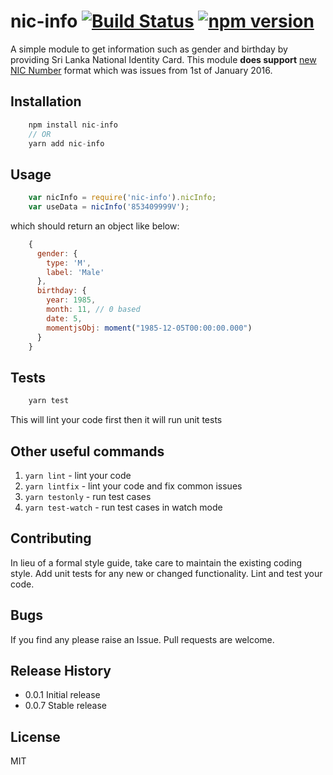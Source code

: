 # nic-info [![Build Status](https://travis-ci.org/smashydesign/nic-info.svg?branch=master)](https://travis-ci.org/smashydesign/nic-info) [![npm version](https://badge.fury.io/js/nic-info.svg)](https://badge.fury.io/js/nic-info)

A simple module to get information such as gender and birthday by providing Sri Lanka National Identity Card.
This module **does support** [new NIC Number](https://en.wikipedia.org/wiki/National_identity_card_(Sri_Lanka)#New_NIC_number) format which was issues from 1st of January 2016.

## Installation

```javascript
    npm install nic-info
    // OR
    yarn add nic-info
```

## Usage

```javascript
    var nicInfo = require('nic-info').nicInfo;
    var useData = nicInfo('853409999V');
```

which should return an object like below:

```javascript
    {
      gender: {
        type: 'M',
        label: 'Male'
      },
      birthday: {
        year: 1985,
        month: 11, // 0 based
        date: 5,
        momentjsObj: moment("1985-12-05T00:00:00.000")
      }
    }
```

## Tests

```javascript
    yarn test
```

This will lint your code first then it will run unit tests

## Other useful commands

1. `yarn lint` - lint your code
2. `yarn lintfix` - lint your code and fix common issues
3. `yarn testonly` - run test cases
4. `yarn test-watch` - run test cases in watch mode

## Contributing

In lieu of a formal style guide, take care to maintain the existing coding style. Add unit tests for any new or changed functionality. Lint and test your code.

## Bugs

If you find any please raise an Issue. Pull requests are welcome.

## Release History
- 0.0.1 Initial release
- 0.0.7 Stable release

## License
MIT
